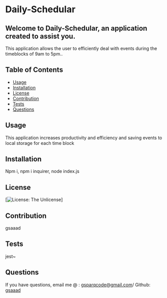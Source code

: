 #  Daily-Schedular

  ## Welcome to Daily-Schedular, an application created to assist you. 
  This application allows the user to efficiently deal with events during the timeblocks of 9am to 5pm..

## Table of Contents

* [Usage](#usage)
* [Installation](#installation)
* [License](#license)
* [Contribution](#contribution)
* [Tests](#tests)
* [Questions](#questions)


## Usage

This application increases productivity and efficiency and saving events to local storage for each time block

## Installation
Npm i, npm i inquirer, node index.js
## License

[![License: The Unlicense](https://img.shields.io/badge/License-The%20Unlicense-yellow)]
## Contribution
  gsaaad
## Tests
jest~

## Questions

If you have questions, email me @ : gsparqcode@gmail.com/ Github: [gsaaad](https://github.com/gsaaad)

